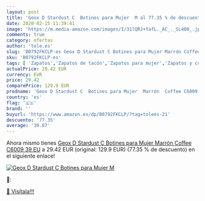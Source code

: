 ```yaml
---
layout: post
title: 'Geox D Stardust C  Botines para Mujer  M al 77.35 % de descuento'
date: 2020-02-15 11:39:41
image: 'https://m.media-amazon.com/images/I/31lQRJ+YafL._AC_._SL400_.jpg'
comments: true
category: ofertas
author: 'tole.es'
slug: 'B0792FKCLP-es Geox D Stardust C Botines para Mujer Marrón Coffee C6009...'
sku: 'B0792FKCLP-es'
tags: [ 'Zapatos','Zapatos de tacón','Zapatos para mujer','Zapatos y complementos','botines', ]
actualPrice: 29.42 EUR
currency: EUR
price: 29.42
comparePrice: 129.9 EUR
prodname: 'Geox D Stardust C  Botines para Mujer  Marrón  Coffee C6009   39 EU'
country: 'es'
flag: '🇪🇸'
brand: ''
buyurl: 'https://www.amazon.es/dp/B0792FKCLP/?tag=tolees-21'
descuento: '77.35'
average: '30.87'
---
```


Ahora mismo tienes [Geox D Stardust C  Botines para Mujer  Marrón  Coffee C6009   39 EU](https://www.amazon.es/dp/B0792FKCLP/?tag=tolees-21) a 29.42 EUR (original: 129.9 EUR) (77.35 %  de descuento) en el siguiente enlace!

[![Geox D Stardust C  Botines para Mujer  M](https://m.media-amazon.com/images/I/31lQRJ+YafL._AC_._SL400_.jpg)](https://www.amazon.es/dp/B0792FKCLP/?tag=tolees-21)

🔎:


[🛒 Visítala!!!](https://www.amazon.es/dp/B0792FKCLP/?tag=tolees-21)
